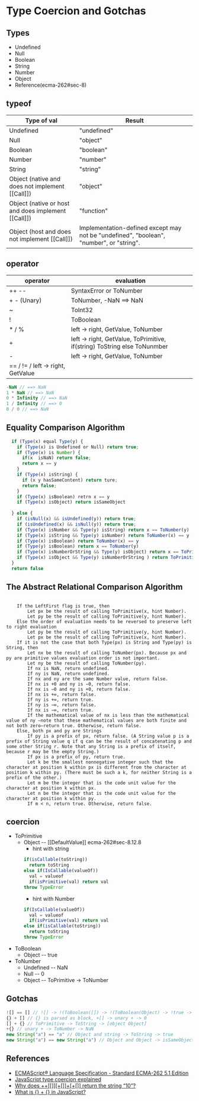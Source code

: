 # Type Coercion and Gotchas

## Types
* Undefined
* Null
* Boolean
* String
* Number
* Object
* Reference(ecma-262#sec-8)

## typeof
| Type of val | 	Result |
| ---- | --- |
| Undefined 	| "undefined" |
|  Null  |	"object" |
| Boolean |	"boolean" |
|Number |	"number" |
| String  |	"string" |
| Object (native and does not implement [[Call]]) |	"object" |
| Object (native or host and does implement [[Call]]) |	"function" |
| Object (host and does not implement [[Call]])  |	Implementation-defined except may not be "undefined", "boolean", "number", or "string". |

## operator
| operator | evaluation |
| -- | -- |
| ++   -- | SyntaxError or ToNumber |
| +   - (Unary) | ToNumber, -NaN ==> NaN |
| ~  | ToInt32  |
| ! | ToBoolean |
| * / % | left -> right, GetValue, ToNumber |
| + | left -> right, GetValue, ToPrimitive, if(string) ToString else ToNunmber |
| - | left -> right, GetValue, ToNumber |
| == / != / left -> right, GetValue |

```JavaScript
-NaN // ==> NaN
1 * NaN // ==> NaN
0 * Infinity // ==> NaN
1 / Infinity // ==> 0
0 / 0 // ==> NaN
```

## Equality Comparison Algorithm
```JavaScript
  if (Type(x) equal Type(y) {
    if (Type(x) is Undefined or Null) return true;
    if (Type(x) is Number) {
      if(x  isNaN) return false;
      return x == y
    }
    if (Type(x) isString) {
      if (x y hasSameContent) return ture;
      return false;
    }
    if (Type(x) isBoolean) retrn x == y
    if (Type(x) isObject) return isSameObject
    
  } else {
    if (isNull(x) && isUndefined(y)) return true;
    if (isUndefined(x) && isNull(y)) return true;
    if (Type(x) isNumber && Type(y) isString) return x == ToNumber(y)
    if (Type(x) isString && Type(y) isNumber) return ToNumber(x) == y
    if (Type(x) isBoolean) return ToNumber(x) == y
    if (Type(y) isBoolean) return x == ToNumber(y)
    if (Type(x) isNumberOrString && Type(y) isObject) return x == ToPrimitive(y)
    if (Type(x) isObject && Type(y) isNumberOrString ) return ToPrimitive(x) == y
  }
  return false
```

## The Abstract Relational Comparison Algorithm
```

    If the LeftFirst flag is true, then
        Let px be the result of calling ToPrimitive(x, hint Number).
        Let py be the result of calling ToPrimitive(y, hint Number).
    Else the order of evaluation needs to be reversed to preserve left to right evaluation
        Let py be the result of calling ToPrimitive(y, hint Number).
        Let px be the result of calling ToPrimitive(x, hint Number).
    If it is not the case that both Type(px) is String and Type(py) is String, then
        Let nx be the result of calling ToNumber(px). Because px and py are primitive values evaluation order is not important.
        Let ny be the result of calling ToNumber(py).
        If nx is NaN, return undefined.
        If ny is NaN, return undefined.
        If nx and ny are the same Number value, return false.
        If nx is +0 and ny is −0, return false.
        If nx is −0 and ny is +0, return false.
        If nx is +∞, return false.
        If ny is +∞, return true.
        If ny is −∞, return false.
        If nx is −∞, return true.
        If the mathematical value of nx is less than the mathematical value of ny —note that these mathematical values are both finite and not both zero—return true. Otherwise, return false.
    Else, both px and py are Strings
        If py is a prefix of px, return false. (A String value p is a prefix of String value q if q can be the result of concatenating p and some other String r. Note that any String is a prefix of itself, because r may be the empty String.)
        If px is a prefix of py, return true.
        Let k be the smallest nonnegative integer such that the character at position k within px is different from the character at position k within py. (There must be such a k, for neither String is a prefix of the other.)
        Let m be the integer that is the code unit value for the character at position k within px.
        Let n be the integer that is the code unit value for the character at position k within py.
        If m < n, return true. Otherwise, return false.
```
## coercion

* ToPrimitive
  - Object -- [[DefaultValue]] ecma-262#sec-8.12.8
    - hint with string
    ```JavaScript
    if(isCallable(toString))
      return toString
    else if(IsCallable(valueOf))
      val = valueof
      if(isPrimitive(val) return val
    throw TypeError
    ```
    - hint with Number
    ```JavaScript
    if(IsCallable(valueOf))
      val = valueof
      if(isPrimitive(val) return val
    else if(isCallable(toString))
      return toString
    throw TypeError
    ```
* ToBoolean
  - Object -- true
* ToNumber 
  - Undefined -- NaN
  - Null -- 0
  - Object -- ToPrimitive -> ToNumber
  
## Gotchas
```JavaScript
![] == [] // ![] -> !(ToBoolean([]) -> !(ToBoolean(Object) -> !true -> false, [] -> ToPrimitive -> "" , false == "" -> true
{} + [] // {} is parsed as block, +[] -> unary + -> 0
[] + {} // ToPrimitive -> ToString -> [object Object]
+{} // unary + -> ToNumber -> NaN
new String("a") == "a" // Object and string -> ToString -> true
new String("a") == new String("a") // Object and Object -> isSameObject -> false
```

## References
* [ECMAScript® Language Specification - Standard ECMA-262 5.1 Edition](https://www.ecma-international.org/ecma-262/5.1)
* [JavaScript type coercion explained](https://medium.freecodecamp.org/js-type-coercion-explained-27ba3d9a2839)
* [Why does ++[[]][+[]]+[+[]] return the string “10”?](https://stackoverflow.com/questions/7202157/why-does-return-the-string-10)
* [What is {} + {} in JavaScript?](http://2ality.com/2012/01/object-plus-object.html)
